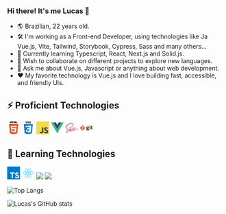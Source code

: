 ### Hi there! It's me Lucas 👋

* 🌎 Brazilian, 22 years old.
* 🛠 I'm working as a Front-end Developer, using technologies like Ja Vue.js, Vite, Tailwind, Storybook, Cypress, Sass and many others...
* 🌱 Currently learning Typescript, React, Next.js and Solid.js.
* 👯 Wish to collaborate on different projects to explore new languages.
* 💬 Ask me about Vue.js, Javascript or anything about web development.
* ❤️ My favorite technology is Vue.js and I love building fast, accessible, and friendly UIs.

## ⚡ Proficient Technologies

<img height="30" src="https://raw.githubusercontent.com/github/explore/80688e429a7d4ef2fca1e82350fe8e3517d3494d/topics/html/html.png">
<img height="30" src="https://raw.githubusercontent.com/github/explore/80688e429a7d4ef2fca1e82350fe8e3517d3494d/topics/css/css.png">
<img height="30" src="https://raw.githubusercontent.com/github/explore/80688e429a7d4ef2fca1e82350fe8e3517d3494d/topics/javascript/javascript.png">
<img height="30" src="https://raw.githubusercontent.com/github/explore/80688e429a7d4ef2fca1e82350fe8e3517d3494d/topics/vue/vue.png">
<img height="30" src="https://raw.githubusercontent.com/github/explore/80688e429a7d4ef2fca1e82350fe8e3517d3494d/topics/sass/sass.png">
<img height="30" src="https://raw.githubusercontent.com/github/explore/80688e429a7d4ef2fca1e82350fe8e3517d3494d/topics/git/git.png">

## 📘 Learning Technologies

<img height="30" src="https://raw.githubusercontent.com/github/explore/80688e429a7d4ef2fca1e82350fe8e3517d3494d/topics/typescript/typescript.png">
<img height="30" src="https://raw.githubusercontent.com/github/explore/80688e429a7d4ef2fca1e82350fe8e3517d3494d/topics/react/react.png"></code>
<img height="30" src="https://camo.githubusercontent.com/f21f1fa29dfe5e1d0772b0efe2f43eca2f6dc14f2fede8d9cbef4a3a8210c91d/68747470733a2f2f6173736574732e76657263656c2e636f6d2f696d6167652f75706c6f61642f76313636323133303535392f6e6578746a732f49636f6e5f6c696768745f6261636b67726f756e642e706e67">
<img height="30" src="https://avatars.githubusercontent.com/u/79226042?s=200&v=4">


![Top Langs](https://github-readme-stats.vercel.app/api/top-langs/?username=Lucasali&hide=TeX&layout=compact&theme=tokyonight)

![Lucas's GitHub stats](https://github-readme-stats.vercel.app/api?username=Lucasali&theme=tokyonight&show_icons=true&count_private=true)

